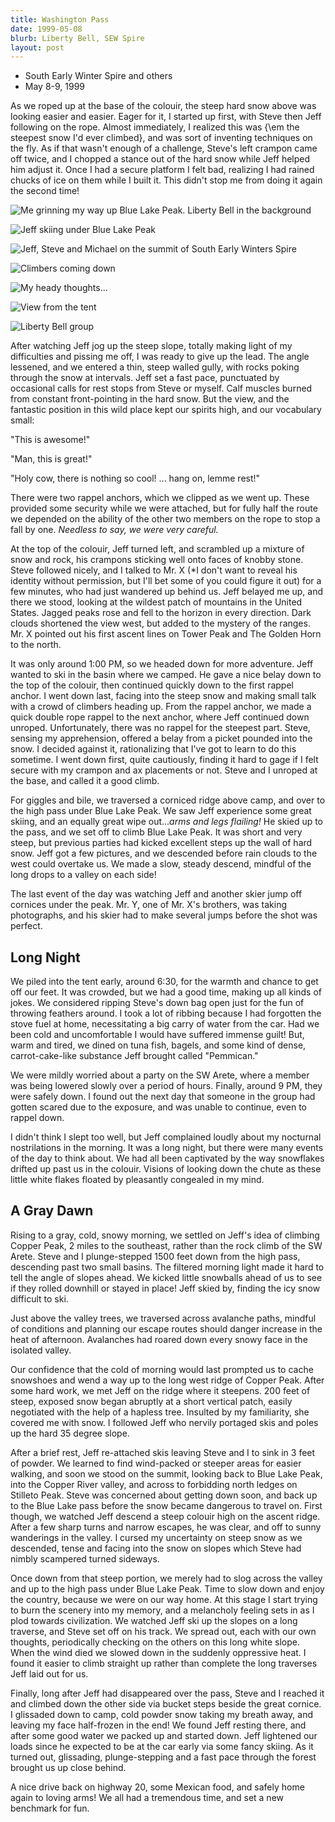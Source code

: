```yaml
---
title: Washington Pass
date: 1999-05-08
blurb: Liberty Bell, SEW Spire
layout: post
---
```


* South Early Winter Spire and others
* May 8-9, 1999

As we roped up at the base of the colouir, the steep hard snow above was looking
easier and easier. Eager for it, I started up first, with Steve then Jeff
following on the rope. Almost immediately, I realized this was {\em the steepest
snow I'd ever climbed}, and was sort of inventing techniques on the fly. As if
that wasn't enough of a challenge, Steve's left crampon came off twice, and I
chopped a stance out of the hard snow while Jeff helped him adjust it. Once I
had a secure platform I felt bad, realizing I had rained chucks of ice on them
while I built it. This didn't stop me from doing it again the second time!


![Me grinning my way up Blue Lake Peak. Liberty Bell in the
background](images/bluepeak.jpg)

![Jeff skiing under Blue Lake Peak](images/jeffski.jpg)

![Jeff, Steve and Michael on the summit of South Early Winters Spire](images/sumteam.jpg)

![Climbers coming down](images/ewspire.jpg)

![My heady thoughts...](images/quinn.jpg)

![View from the tent](images/tentv.jpg)

![Liberty Bell group](images/lbgroup.jpg)

After watching Jeff jog up the steep slope, totally making
light of my difficulties and pissing me off, I was ready to 
give up the lead. The angle lessened, and
we entered a thin, steep walled gully, with rocks poking
through the snow at intervals. Jeff set a fast pace, punctuated
by occasional calls for rest stops from Steve or myself.
Calf muscles burned from constant front-pointing in
the hard snow. But the view, and the fantastic position in
this wild place kept our spirits high, and our vocabulary
small: 


"This is awesome!"


"Man, this is great!"


"Holy cow, there is nothing so cool! ... hang on, lemme rest!"


There were two rappel anchors, which we clipped as we went up.
These provided some security while we were attached, but for
fully half the route we depended on the ability of the other
two members on the rope to stop a fall by one. *Needless to say,
we were very careful.*


At the top of the colouir, Jeff turned left, and scrambled up
a mixture of snow and rock, his crampons sticking well onto
faces of knobby stone. Steve followed nicely, and I talked to
Mr. X (*I don't want to reveal his identity without permission,
but I'll bet some of you could figure it out)
for a few minutes, who had just wandered up behind
us. Jeff belayed me up, and there we stood, looking at the
wildest patch of mountains in the United States. Jagged peaks
rose and fell to the horizon in every direction. Dark clouds
shortened the view west, but added to the mystery of the ranges.
Mr. X pointed out his first ascent lines on Tower Peak and
The Golden Horn to the north.


It was only around 1:00 PM, so we headed down for more adventure.
Jeff wanted to ski in the basin where we camped. He gave a nice
belay down to the top of the colouir, then continued quickly
down to the first rappel anchor. I went down last, facing into
the steep snow and making small talk with a crowd of climbers
heading up. From the rappel anchor, we made a quick double rope
rappel to the next anchor, where Jeff continued down unroped.
Unfortunately, there was no
rappel for the steepest part. Steve,
sensing my apprehension, offered a belay from a picket pounded into
the snow. I decided against it, rationalizing that I've got to
learn to do this sometime. I went down first, quite cautiously,
finding it hard to gage if I felt secure with my crampon and
ax placements or not. Steve and I unroped at the base, and
called it a good climb.


For giggles and bile, we traversed a corniced ridge above
camp, and over to the high pass under Blue Lake Peak. We saw
Jeff experience some great skiing, and an equally great wipe
out...*arms and legs flailing!* He skied up to the pass, and
we set off to climb Blue Lake Peak. It was short and very steep,
but previous parties had kicked excellent steps up the wall
of hard snow. Jeff got a few pictures, and we descended before
rain clouds to the west could overtake us. We made a slow, steady
descend, mindful of the long drops to a valley on each side!


The last event of the day was watching Jeff and another skier
jump off cornices under the peak. Mr. Y, one of Mr. X's brothers,
was taking photographs,
and his skier had to make several jumps before the shot was
perfect.


Long Night
---------

We piled into the tent early, around 6:30, 
for the warmth and chance
to get off our feet. It was crowded, but we had a good time,
making up all kinds of jokes. We considered ripping Steve's down
bag open just for the fun of throwing feathers around. I took
a lot of ribbing because I had forgotten the stove fuel at
home, necessitating a big carry of water from the car. Had we been cold and
uncomfortable I would have suffered immense guilt! But, warm
and tired, we dined on tuna fish, bagels, and some kind of
dense, carrot-cake-like substance Jeff brought called "Pemmican."


We were mildly worried about a party on the SW Arete, where a member
was being lowered slowly over a period of hours. Finally, around
9 PM, they were safely down. I found out the next day that someone
in the group had gotten scared due to the exposure, and was unable
to continue, even to rappel down.


I didn't think I slept too well, but Jeff complained loudly about
my nocturnal nostrilations in the morning. It was a long night,
but there were many events of the day to think about. We had
all been captivated by the way snowflakes drifted up past us
in the colouir. Visions of looking down the chute as these little
white flakes floated by pleasantly congealed in my mind.


A Gray Dawn
---------

Rising to a gray, cold, snowy morning, we settled on Jeff's idea of climbing
Copper Peak, 2 miles to the southeast, rather than the rock climb of the SW
Arete.  Steve and I plunge-stepped 1500 feet down from the high pass, descending
past two small basins. The filtered morning light made it hard to tell the angle
of slopes ahead. We kicked little snowballs ahead of us to see if they rolled
downhill or stayed in place!  Jeff skied by, finding the icy snow difficult to
ski.


Just above the valley trees, we traversed across avalanche paths, mindful
of conditions and planning our escape routes should danger increase
in the heat of afternoon. Avalanches had roared down every snowy face
in the isolated valley.


Our confidence that the cold of morning would last prompted us to cache
snowshoes and wend a way up to the long west ridge of Copper Peak.
After some hard work, we met Jeff on the ridge where it steepens.
200 feet of steep, exposed snow began abruptly at a short vertical
patch, easily negotiated with the help of a hapless tree. Insulted
by my familiarity, she covered me with snow. I followed Jeff who
nervily portaged skis and poles up the hard 35 degree slope.


After a brief rest, Jeff re-attached skis leaving Steve and I to
sink in 3 feet of powder. We learned to find wind-packed or steeper
areas for easier walking, and soon we stood on the summit, looking
back to Blue Lake Peak, into the Copper River valley, and across
to forbidding north ledges on Stilleto Peak. Steve was concerned
about getting down soon, and back up to the Blue Lake pass before
the snow became dangerous to travel on. First though, we watched
Jeff descend a steep colouir high on the ascent ridge. After a
few sharp turns and narrow escapes, he was clear, and off to
sunny wanderings in the valley. I cursed my uncertainty on steep
snow as we descended, tense and facing into the snow on slopes which
Steve had nimbly scampered turned sideways. 


Once down from that steep portion, we merely had to slog across the valley
and up to the high pass under Blue Lake Peak. Time to slow down and
enjoy the country, because we were on our way home. At this stage I
start trying to burn the scenery into my memory, and a melancholy
feeling sets in as I plod towards civilization. We watched Jeff ski
up the slopes on a long traverse, and Steve set off on his track.
We spread out, each with our own thoughts, periodically checking on
the others on this long white slope. When the wind died we slowed down
in the suddenly oppressive heat. I found it easier to climb straight
up rather than complete the long traverses Jeff laid out for us.


Finally, long after Jeff had disappeared over the pass, Steve and I reached
it and climbed down the other side via bucket steps beside the great
cornice. I glissaded down to camp, cold powder snow taking my breath
away, and leaving my face half-frozen in the end! We found Jeff resting
there, and after some good water we packed up and started down. Jeff
lightened our loads since he expected to be at the car early via some
fancy skiing. As it turned out, glissading, plunge-stepping and a
fast pace through the forest brought us up close behind. 


A nice drive back on highway 20, some Mexican food, and safely home again
to loving arms! We all had a tremendous time, and set a new benchmark
for fun.


